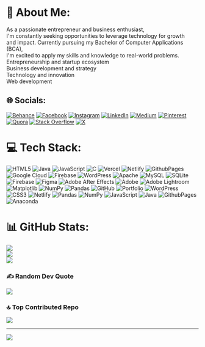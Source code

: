 # 💫 About Me:
As a passionate entrepreneur and business enthusiast, <br>I'm constantly seeking opportunities to leverage technology for growth <br>and impact. Currently pursuing my Bachelor of Computer Applications (BCA),<br> I'm excited to apply my skills and knowledge to real-world problems.<br> Entrepreneurship and startup ecosystem<br> Business development and strategy<br> Technology and innovation<br>Web development <br>


## 🌐 Socials:
[![Behance](https://img.shields.io/badge/Behance-1769ff?logo=behance&logoColor=white)](https://behance.net/shreyanagarwal12) [![Facebook](https://img.shields.io/badge/Facebook-%231877F2.svg?logo=Facebook&logoColor=white)](https://facebook.com/@shreyansh04b) [![Instagram](https://img.shields.io/badge/Instagram-%23E4405F.svg?logo=Instagram&logoColor=white)](https://instagram.com/@shreyanshagarwalofficial) [![LinkedIn](https://img.shields.io/badge/LinkedIn-%230077B5.svg?logo=linkedin&logoColor=white)](https://linkedin.com/in/@bjp4shreyansh04b) [![Medium](https://img.shields.io/badge/Medium-12100E?logo=medium&logoColor=white)](https://medium.com/@@shreyansh.agarwal9999) [![Pinterest](https://img.shields.io/badge/Pinterest-%23E60023.svg?logo=Pinterest&logoColor=white)](https://pinterest.com/@shreyanshagarwalofficial) [![Quora](https://img.shields.io/badge/Quora-%23B92B27.svg?logo=Quora&logoColor=white)](https://quora.com/profile/@Shreyansh-Agarwal-163) [![Stack Overflow](https://img.shields.io/badge/-Stackoverflow-FE7A16?logo=stack-overflow&logoColor=white)](https://stackoverflow.com/users/27209418) [![X](https://img.shields.io/badge/X-black.svg?logo=X&logoColor=white)](https://x.com/@ishreyanshag) 

# 💻 Tech Stack:
![HTML5](https://img.shields.io/badge/html5-%23E34F26.svg?style=flat&logo=html5&logoColor=white) ![Java](https://img.shields.io/badge/java-%23ED8B00.svg?style=flat&logo=openjdk&logoColor=white) ![JavaScript](https://img.shields.io/badge/javascript-%23323330.svg?style=flat&logo=javascript&logoColor=%23F7DF1E) ![C](https://img.shields.io/badge/c-%2300599C.svg?style=flat&logo=c&logoColor=white) ![Vercel](https://img.shields.io/badge/vercel-%23000000.svg?style=flat&logo=vercel&logoColor=white) ![Netlify](https://img.shields.io/badge/netlify-%23000000.svg?style=flat&logo=netlify&logoColor=#00C7B7) ![GithubPages](https://img.shields.io/badge/github%20pages-121013?style=flat&logo=github&logoColor=white) ![Google Cloud](https://img.shields.io/badge/GoogleCloud-%234285F4.svg?style=flat&logo=google-cloud&logoColor=white) ![Firebase](https://img.shields.io/badge/firebase-%23039BE5.svg?style=flat&logo=firebase) ![WordPress](https://img.shields.io/badge/WordPress-%23117AC9.svg?style=flat&logo=WordPress&logoColor=white) ![Apache](https://img.shields.io/badge/apache-%23D42029.svg?style=flat&logo=apache&logoColor=white) ![MySQL](https://img.shields.io/badge/mysql-4479A1.svg?style=flat&logo=mysql&logoColor=white) ![SQLite](https://img.shields.io/badge/sqlite-%2307405e.svg?style=flat&logo=sqlite&logoColor=white) ![Firebase](https://img.shields.io/badge/firebase-a08021?style=flat&logo=firebase&logoColor=ffcd34) ![Figma](https://img.shields.io/badge/figma-%23F24E1E.svg?style=flat&logo=figma&logoColor=white) ![Adobe After Effects](https://img.shields.io/badge/Adobe%20After%20Effects-9999FF.svg?style=flat&logo=Adobe%20After%20Effects&logoColor=white) ![Adobe](https://img.shields.io/badge/adobe-%23FF0000.svg?style=flat&logo=adobe&logoColor=white) ![Adobe Lightroom](https://img.shields.io/badge/Adobe%20Lightroom-31A8FF.svg?style=flat&logo=Adobe%20Lightroom&logoColor=white) ![Matplotlib](https://img.shields.io/badge/Matplotlib-%23ffffff.svg?style=flat&logo=Matplotlib&logoColor=black) ![NumPy](https://img.shields.io/badge/numpy-%23013243.svg?style=flat&logo=numpy&logoColor=white) ![Pandas](https://img.shields.io/badge/pandas-%23150458.svg?style=flat&logo=pandas&logoColor=white) ![GitHub](https://img.shields.io/badge/github-%23121011.svg?style=flat&logo=github&logoColor=white) ![Portfolio](https://img.shields.io/badge/Portfolio-%23000000.svg?style=flat&logo=firefox&logoColor=#FF7139) ![WordPress](https://img.shields.io/badge/WordPress-%23117AC9.svg?style=flat&logo=WordPress&logoColor=white) ![CSS3](https://img.shields.io/badge/css3-%231572B6.svg?style=flat&logo=css3&logoColor=white) ![Netlify](https://img.shields.io/badge/netlify-%23000000.svg?style=flat&logo=netlify&logoColor=#00C7B7) ![Pandas](https://img.shields.io/badge/pandas-%23150458.svg?style=flat&logo=pandas&logoColor=white) ![NumPy](https://img.shields.io/badge/numpy-%23013243.svg?style=flat&logo=numpy&logoColor=white) ![JavaScript](https://img.shields.io/badge/javascript-%23323330.svg?style=flat&logo=javascript&logoColor=%23F7DF1E) ![Java](https://img.shields.io/badge/java-%23ED8B00.svg?style=flat&logo=openjdk&logoColor=white) ![GithubPages](https://img.shields.io/badge/github%20pages-121013?style=flat&logo=github&logoColor=white) ![Anaconda](https://img.shields.io/badge/Anaconda-%2344A833.svg?style=flat&logo=anaconda&logoColor=white)
# 📊 GitHub Stats:
![](https://github-readme-stats.vercel.app/api?username=shreyanshz04b&theme=blue_navy&hide_border=false&include_all_commits=false&count_private=false)<br/>
![](https://github-readme-streak-stats.herokuapp.com/?user=shreyanshz04b&theme=blue_navy&hide_border=false)<br/>
![](https://github-readme-stats.vercel.app/api/top-langs/?username=shreyanshz04b&theme=blue_navy&hide_border=false&include_all_commits=false&count_private=false&layout=compact)

### ✍️ Random Dev Quote
![](https://quotes-github-readme.vercel.app/api?type=horizontal&theme=radical)

### 🔝 Top Contributed Repo
![](https://github-contributor-stats.vercel.app/api?username=shreyanshz04b&limit=5&theme=neon&combine_all_yearly_contributions=true)

---
[![](https://visitcount.itsvg.in/api?id=shreyanshz04b&icon=8&color=0)](https://visitcount.itsvg.in)

<!-- Proudly created with GPRM ( https://gprm.itsvg.in ) -->
<!--
**shreyanshz04b/shreyanshz04b** is a ✨ _special_ ✨ repository because its `README.md` (this file) appears on your GitHub profile.

Here are some ideas to get you started:

- 🔭 I’m currently working on ...
- 🌱 I’m currently learning ...
- 👯 I’m looking to collaborate on ...
- 🤔 I’m looking for help with ...
- 💬 Ask me about ...
- 📫 How to reach me: ...
- 😄 Pronouns: ...
- ⚡ Fun fact: ...
-->

